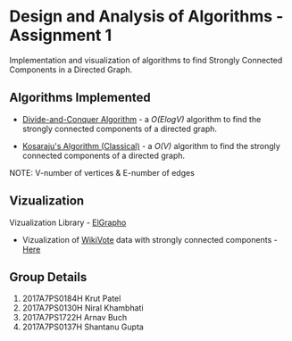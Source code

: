 # Design and Analysis of Algorithms - Assignment 1

Implementation and visualization of algorithms to find Strongly Connected Components in a Directed Graph.

## Algorithms Implemented

* [Divide-and-Conquer Algorithm](https://www.researchgate.net/publication/229023670_A_divide-and-conquer_algorithm_for_identifying_strongly_connected_components) - a *O(ElogV)* algorithm to find the strongly connected components of a directed graph.

* [Kosaraju's Algorithm (Classical)](https://en.wikipedia.org/wiki/Kosaraju%27s_algorithm) - a *O(V)* algorithm to find the strongly connected components of a directed graph.

NOTE:   V-number of vertices & 
        E-number of edges

## Vizualization

Vizualization Library - [ElGrapho](https://www.elgrapho.com/)

* Vizualization of [WikiVote](https://snap.stanford.edu/data/wiki-Vote.html) data with strongly connected components - [Here](./viz/graph_viz.html)

## Group Details

1. 2017A7PS0184H Krut Patel
2. 2017A7PS0130H Niral Khambhati
3. 2017A7PS1722H Arnav Buch
4. 2017A7PS0137H Shantanu Gupta
